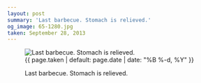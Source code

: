 ```yaml
---
layout: post
summary: 'Last barbecue. Stomach is relieved.'
og_image: 65-1280.jpg
taken: September 28, 2013
---
```


<figure class="post">
 <img alt="Last barbecue. Stomach is relieved." sizes="(min-width: 700px) 50vw, calc(100vw - 2rem)" src="{{ site.assets_url }}/65-640.jpg" srcset="{{ site.assets_url }}/65-1280.jpg 1280w, {{ site.assets_url }}/65-960.jpg 960w, {{ site.assets_url }}/65-640.jpg 640w, {{ site.assets_url }}/65-320.jpg 320w"/>
 <figcaption>
  <time>
   {{ page.taken | default: page.date | date: "%B %-d, %Y" }}
  </time>
  <p>
   Last barbecue. Stomach is relieved.
  </p>
 </figcaption>
</figure>

